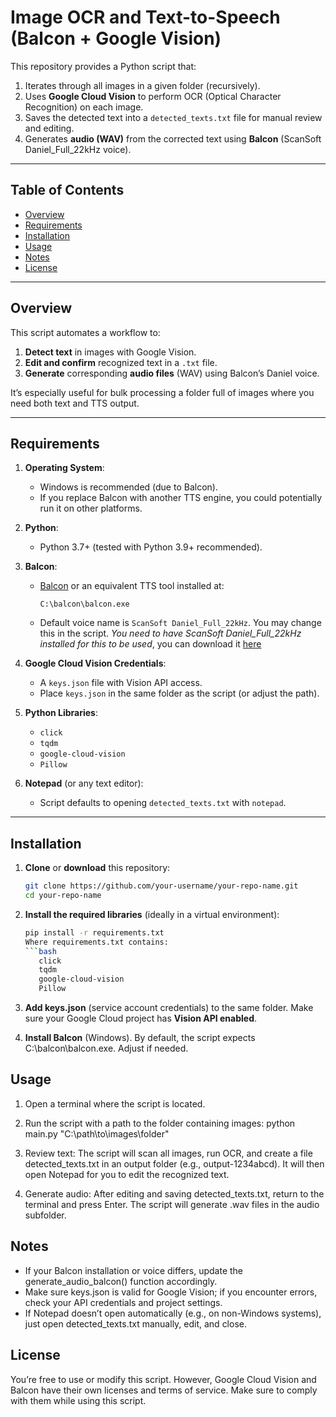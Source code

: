 # Image OCR and Text-to-Speech (Balcon + Google Vision)

This repository provides a Python script that:

1. Iterates through all images in a given folder (recursively).
2. Uses **Google Cloud Vision** to perform OCR (Optical Character Recognition) on each image.
3. Saves the detected text into a `detected_texts.txt` file for manual review and editing.
4. Generates **audio (WAV)** from the corrected text using **Balcon** (ScanSoft Daniel_Full_22kHz voice).

---

## Table of Contents
- [Overview](#overview)
- [Requirements](#requirements)
- [Installation](#installation)
- [Usage](#usage)
- [Notes](#notes)
- [License](#license)

---

## Overview

This script automates a workflow to:
1. **Detect text** in images with Google Vision.
2. **Edit and confirm** recognized text in a `.txt` file.
3. **Generate** corresponding **audio files** (WAV) using Balcon’s Daniel voice.

It’s especially useful for bulk processing a folder full of images where you need both text and TTS output.

---

## Requirements

1. **Operating System**:
   - Windows is recommended (due to Balcon). 
   - If you replace Balcon with another TTS engine, you could potentially run it on other platforms.

2. **Python**:
   - Python 3.7+ (tested with Python 3.9+ recommended).

3. **Balcon**:
   - [Balcon](https://sites.google.com/site/balc0n/home) or an equivalent TTS tool installed at:
     ```
     C:\balcon\balcon.exe
     ```
   - Default voice name is `ScanSoft Daniel_Full_22kHz`. You may change this in the script.
     _You need to have ScanSoft Daniel_Full_22kHz installed for this to be used_, you can download it [here](https://www.mediafire.com/file/jtamvdgo53gt2o6/Daniel+22Khz+MLG+voice.exe/file) 

4. **Google Cloud Vision Credentials**:
   - A `keys.json` file with Vision API access.
   - Place `keys.json` in the same folder as the script (or adjust the path).

5. **Python Libraries**:
   - `click`
   - `tqdm`
   - `google-cloud-vision`
   - `Pillow`

6. **Notepad** (or any text editor):
   - Script defaults to opening `detected_texts.txt` with `notepad`.

---

## Installation

1. **Clone** or **download** this repository:
   ```bash
   git clone https://github.com/your-username/your-repo-name.git
   cd your-repo-name
   
2. **Install the required libraries** (ideally in a virtual environment):
   ```bash
   pip install -r requirements.txt
   Where requirements.txt contains:
   ```bash
      click
      tqdm
      google-cloud-vision
      Pillow

3. **Add keys.json** (service account credentials) to the same folder.
   Make sure your Google Cloud project has **Vision API enabled**.

4. **Install Balcon** (Windows).
   By default, the script expects C:\balcon\balcon.exe. Adjust if needed.

## Usage

1. Open a terminal where the script is located.

2. Run the script with a path to the folder containing images:
   python main.py "C:\path\to\images\folder"

3. Review text:
   The script will scan all images, run OCR, and create a file detected_texts.txt in an output folder (e.g., output-1234abcd).
   It will then open Notepad for you to edit the recognized text.
   
5. Generate audio:
   After editing and saving detected_texts.txt, return to the terminal and press Enter.
   The script will generate .wav files in the audio subfolder.

## Notes
- If your Balcon installation or voice differs, update the generate_audio_balcon() function accordingly.
- Make sure keys.json is valid for Google Vision; if you encounter errors, check your API credentials and project settings.
- If Notepad doesn’t open automatically (e.g., on non-Windows systems), just open detected_texts.txt manually, edit, and close.

## License
You’re free to use or modify this script. However, Google Cloud Vision and Balcon have their own licenses and terms of service. Make sure to comply with them while using this script.


